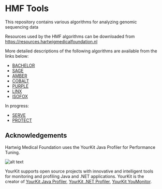 # HMF Tools
This repository contains various algorithms for analyzing genomic sequencing data

Resources used by the HMF algorithms can be downloaded from https://resources.hartwigmedicalfoundation.nl

More detailed descriptions of the following algorithms are available from the links below:
- [BACHELOR](./bachelor/README.md)
- [SAGE](./sage/README.md)
- [AMBER](./amber/README.md)
- [COBALT](./count-bam-lines/README.md)
- [PURPLE](./purity-ploidy-estimator/README.md)
- [LINX](./sv-linx/README.md)
- [ISOFOX](./isofox/README.md)

In progress:
 - [SERVE](./serve/README.md)
 - [PROTECT](./protect/README.md)

## Acknowledgements

Hartwig Medical Foundation uses the YourKit Java Profiler for Performance Tuning.

![alt text](https://www.yourkit.com/images/yklogo.png)

YourKit supports open source projects with innovative and intelligent tools for monitoring and profiling Java and .NET applications.
YourKit is the creator of [YourKit Java Profiler](https://www.yourkit.com/java/profiler/), [YourKit .NET Profiler](https://www.yourkit.com/.net/profiler/), [YourKit YouMonitor](https://www.yourkit.com/youmonitor/).